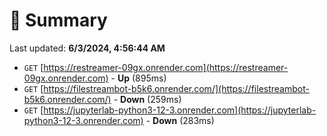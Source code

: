 # 📖 Summary
Last updated: **6/3/2024, 4:56:44 AM**

- `GET` [https://restreamer-09gx.onrender.com](https://restreamer-09gx.onrender.com) - **Up** (895ms)
- `GET` [https://filestreambot-b5k6.onrender.com/](https://filestreambot-b5k6.onrender.com/) - **Down** (259ms)
- `GET` [https://jupyterlab-python3-12-3.onrender.com](https://jupyterlab-python3-12-3.onrender.com) - **Down** (283ms)
